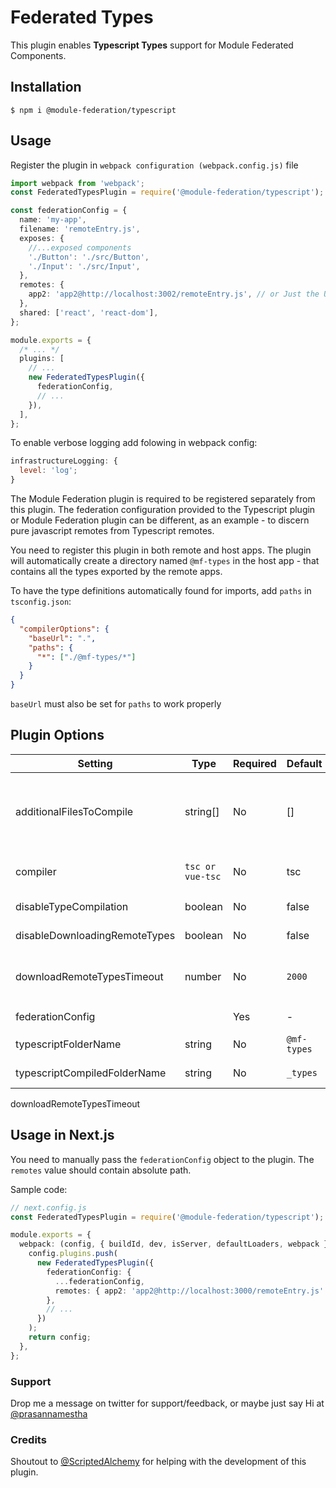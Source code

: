 # Federated Types

This plugin enables **Typescript Types** support for Module Federated Components.

## Installation

```
$ npm i @module-federation/typescript
```

## Usage

Register the plugin in `webpack configuration (webpack.config.js)` file

```typescript
import webpack from 'webpack';
const FederatedTypesPlugin = require('@module-federation/typescript');

const federationConfig = {
  name: 'my-app',
  filename: 'remoteEntry.js',
  exposes: {
    //...exposed components
    './Button': './src/Button',
    './Input': './src/Input',
  },
  remotes: {
    app2: 'app2@http://localhost:3002/remoteEntry.js', // or Just the URL 'http://localhost:3002/remoteEntry.js'
  },
  shared: ['react', 'react-dom'],
};

module.exports = {
  /* ... */
  plugins: [
    // ...
    new FederatedTypesPlugin({
      federationConfig,
      // ...
    }),
  ],
};
```

To enable verbose logging add folowing in webpack config:

```javascript
infrastructureLogging: {
  level: 'log';
}
```

The Module Federation plugin is required to be registered separately from this plugin. The federation configuration provided to the Typescript plugin or Module Federation plugin can be different, as an example - to discern pure javascript remotes from Typescript remotes.

You need to register this plugin in both remote and host apps. The plugin will automatically create a directory named `@mf-types` in the host app - that contains all the types exported by the remote apps.

To have the type definitions automatically found for imports, add `paths` in `tsconfig.json`:

```json
{
  "compilerOptions": {
    "baseUrl": ".",
    "paths": {
      "*": ["./@mf-types/*"]
    }
  }
}
```

`baseUrl` must also be set for `paths` to work properly

## Plugin Options

| Setting                       | Type             | Required | Default     | Description                                                                                                                                                                                |
| ----------------------------- | ---------------- | -------- | ----------- | ------------------------------------------------------------------------------------------------------------------------------------------------------------------------------------------ |
| additionalFilesToCompile      | string[]         | No       | []          | Any additional files to be included (besides `ModuleFederationPluginOptions.remotes`) in the emission of Typescript types. This is useful for `global.d.ts` files not directly referenced. |
| compiler                      | `tsc or vue-tsc` | No       | tsc         | The compiler to use to emit declaration files. Use `vue-tsc` to emit declarations from your Vue Templates                                                                                  |
| disableTypeCompilation        | boolean          | No       | false       | Disable compiling types for exposed components                                                                                                                                             |
| disableDownloadingRemoteTypes | boolean          | No       | false       | Disable downloading types from remote apps                                                                                                                                                 |
| downloadRemoteTypesTimeout  | number           | No       | `2000`    | The maximum time to wait for downloading remote types. This is to prevent blocking compilation or hanging the plugin.                                                                                                                              |
| federationConfig              |                  | Yes      | -           | Configuration for `ModuleFederationPlugin`                                                                                                                                                 |
| typescriptFolderName          | string           | No       | `@mf-types` | The folder name to download remote types and output compiled types                                                                                                                         |
| typescriptCompiledFolderName  | string           | No       | `_types`    | The folder name to output the raw output from the ts compiler                                                                                                                              |
downloadRemoteTypesTimeout

## Usage in Next.js

You need to manually pass the `federationConfig` object to the plugin. The `remotes` value should contain absolute path.

Sample code:

```typescript
// next.config.js
const FederatedTypesPlugin = require('@module-federation/typescript');

module.exports = {
  webpack: (config, { buildId, dev, isServer, defaultLoaders, webpack }) => {
    config.plugins.push(
      new FederatedTypesPlugin({
        federationConfig: {
          ...federationConfig,
          remotes: { app2: 'app2@http://localhost:3000/remoteEntry.js' },
        },
        // ...
      })
    );
    return config;
  },
};
```

### Support

Drop me a message on twitter for support/feedback, or maybe just say Hi at [@prasannamestha](https://twitter.com/prasannamestha)

### Credits

Shoutout to [@ScriptedAlchemy](https://twitter.com/ScriptedAlchemy) for helping with the development of this plugin.
